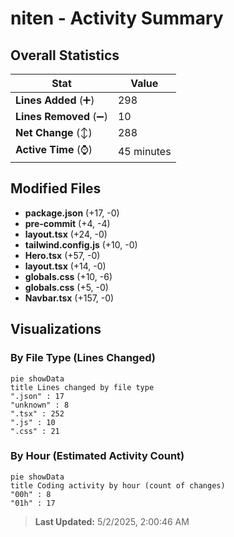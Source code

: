 # niten - Activity Summary 

## Overall Statistics

| Stat                   | Value                                                             |
| ---------------------- | ----------------------------------------------------------------- |
| **Lines Added** (➕)   | 298                                          |
| **Lines Removed** (➖) | 10                                        |
| **Net Change** (↕)    | 288                |
| **Active Time** (⌚)   | 45 minutes |


## Modified Files
- **package.json** (+17, -0)
- **pre-commit** (+4, -4)
- **layout.tsx** (+24, -0)
- **tailwind.config.js** (+10, -0)
- **Hero.tsx** (+57, -0)
- **layout.tsx** (+14, -0)
- **globals.css** (+10, -6)
- **globals.css** (+5, -0)
- **Navbar.tsx** (+157, -0)

## Visualizations

### By File Type (Lines Changed)

```mermaid
pie showData
title Lines changed by file type
".json" : 17
"unknown" : 8
".tsx" : 252
".js" : 10
".css" : 21
```

### By Hour (Estimated Activity Count)

```mermaid
pie showData
title Coding activity by hour (count of changes)
"00h" : 8
"01h" : 17
```


> **Last Updated:** 5/2/2025, 2:00:46 AM